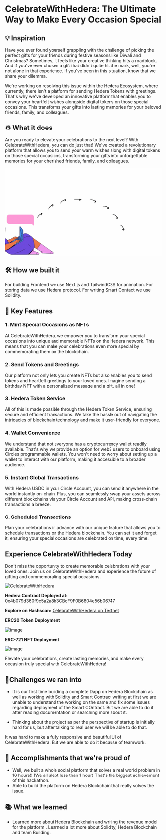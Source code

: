 # CelebrateWithHedera: The Ultimate Way to Make Every Occasion Special

## 💡 Inspiration
Have you ever found yourself grappling with the challenge of picking the perfect gifts for your friends during festive seasons like Diwali and Christmas? Sometimes, it feels like your creative thinking hits a roadblock. And if you've ever chosen a gift that didn't quite hit the mark, well, you're not alone in that experience. If you've been in this situation, know that we share your dilemma.

We're working on resolving this issue within the Hedera Ecosystem, where currently, there isn't a platform for sending Hedera Tokens with greetings. That's why we've developed an innovative platform that enables you to convey your heartfelt wishes alongside digital tokens on those special occasions. This transforms your gifts into lasting memories for your beloved friends, family, and colleagues.


## ⚙ What it does
Are you ready to elevate your celebrations to the next level? With CelebrateWithHedera, you can do just that! We've created a revolutionary platform that allows you to send your warm wishes along with digital tokens on those special occasions, transforming your gifts into unforgettable memories for your cherished friends, family, and colleagues.

![](https://github.com/ConnectBhawna/CelebrateWithHedera/blob/main/pitching_video_of_app.gif)


## 🛠 How we built it
For building Frontend we use Next.js and TailwindCSS for animation. For storing data we use  Hedera protocol. For writing Smart Contact we use Solidity. 

## 📌 Key Features

### 1. Mint Special Occasions as NFTs

At CelebrateWithHedera, we empower you to transform your special occasions into unique and memorable NFTs on the Hedera network. This means that you can make your celebrations even more special by commemorating them on the blockchain. 

### 2. Send Tokens and Greetings

Our platform not only lets you create NFTs but also enables you to send tokens and heartfelt greetings to your loved ones. Imagine sending a birthday NFT with a personalized message and a gift, all in one!

### 3. Hedera Token Service

All of this is made possible through the Hedera Token Service, ensuring secure and efficient transactions. We take the hassle out of navigating the intricacies of blockchain technology and make it user-friendly for everyone.

### 4. Wallet Convenience

We understand that not everyone has a cryptocurrency wallet readily available. That's why we provide an option for web2 users to onboard using Circles programmable wallets. You won't need to worry about setting up a wallet to interact with our platform, making it accessible to a broader audience.

### 5. Instant Global Transactions

With Hedera USDC in your Circle Account, you can send it anywhere in the world instantly on-chain. Plus, you can seamlessly swap your assets across different blockchains via your Circle Account and API, making cross-chain transactions a breeze.

### 6. Scheduled Transactions

Plan your celebrations in advance with our unique feature that allows you to schedule transactions on the Hedera blockchain. You can set it and forget it, ensuring your special occasions are celebrated on time, every time.

## Experience CelebrateWithHedera Today

Don't miss the opportunity to create memorable celebrations with your loved ones. Join us on CelebrateWithHedera and experience the future of gifting and commemorating special occasions.

![CelebrateWithHedera](https://github.com/ConnectBhawna/CelebrateWithHedera/assets/95926324/632b77f1-811b-4749-9068-ce08b3f4ba41)

**Hedera Contract Deployed at:** 0x4b079d360f9c5a2a8b3CBcF9F0B6804e56b06747

**Explore on Hashscan:** [CelebrateWithHedera on Testnet](https://hashscan.io/testnet/tx/0xb4149467c97a64408a0cdba96e2efc809a8d71203b320b592bf0d96b48495ad5)

**ERC20 Token Deployment**

![image](https://github.com/kamalbuilds/CelebratewithHedera/assets/95926324/27ef34c9-1b52-48a6-bf0c-1aaf40550285)

**ERC-721 NFT Deployment**

![image](https://github.com/kamalbuilds/CelebratewithHedera/assets/95926324/b215bf96-0c1b-454e-bf29-1d3b05f176f2)

Elevate your celebrations, create lasting memories, and make every occasion truly special with CelebrateWithHedera!

## 💪Challenges we ran into
- It is our first time building a complete Dapp on Hedera Blockchain as well as working with Solidity and Smart Contract writing at first we are unable to understand the working on the same and fix some issues regarding deployment of the Smart COntract. But we are able to do it after reading documentation or searching more about it.

- Thinking about the project as per the perspective of startup is initially hard for us, but after talking to real user we will be able to do that.

It was hard to make a fully responsive and beautiful UI of CelebrateWithHedera. But we are able to do it because of teamwork.


## 📌 Accomplishments that we're proud of
- Well, we built a whole social platform that solves a real world problem in 16 hours!! (We all slept less than 1 hour) That's the biggest achievement of this hackathon.
- Able to build the platform on Hedera Blockchain that really solves the issue.

## 📚 What we learned
- Learned more about Hedera Blockchain and writing the revenue model for the platform . Learned a lot more about Solidity, Hedera Blockchain and team Building.




